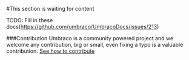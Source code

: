 #This section is waiting for content

TODO: Fill in these docs(https://github.com/umbraco/UmbracoDocs/issues/213)

###Contribution
Umbraco is a community powered project and we welcome any contribution, big or small, even fixing a typo is a valuable contribution.
[See how to contribute](https://github.com/umbraco/UmbracoDocs)
